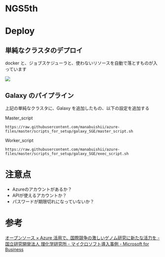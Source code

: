 # NGS5th

# Deploy

## 単純なクラスタのデプロイ

docker と、ジョブスケジューラと、使わないリソースを自動で落とすものが入っています

<a href="https://portal.azure.com/#create/Microsoft.Template/uri/https%3A%2F%2Fraw.githubusercontent.com%2Fmanabuishii%2Fazure-files%2Fmaster%2FNFS_SGE%2Fazuredeploy.json" target="_blank">
    <img src="http://azuredeploy.net/deploybutton.png"/>
</a>

## Galaxy のパイプライン

上記の単純なクラスタに、Galaxy を追加したもの、以下の設定を追加する

Master_script

```
https://raw.githubusercontent.com/manabuishii/azure-files/master/scripts_for_setup/galaxy_SGE/master_script.sh
```
Worker_script

```
https://raw.githubusercontent.com/manabuishii/azure-files/master/scripts_for_setup/galaxy_SGE/exec_script.sh
```

# 注意点

* Azureのアカウントがあるか？
* APIが使えるアカウントか？
* パスワードが期限切れになっていないか？



# 参考

[オープンソース × Azure 活用で、国際競争の激しいゲノム研究に新たな活力を - 国立研究開発法人 理化学研究所 - マイクロソフト導入事例 - Microsoft for Business](https://github.com/manabuishii/NGS5th)
